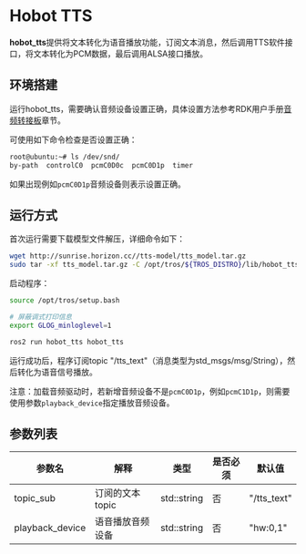# Hobot TTS

**hobot_tts**提供将文本转化为语音播放功能，订阅文本消息，然后调用TTS软件接口，将文本转化为PCM数据，最后调用ALSA接口播放。

## 环境搭建

运行hobot_tts，需要确认音频设备设置正确，具体设置方法参考RDK用户手册[音频转接板](https://developer.horizon.cc/documents_rdk/hardware_development/rdk_x3/audio_board)章节。

可使用如下命令检查是否设置正确：

```bash
root@ubuntu:~# ls /dev/snd/
by-path  controlC0  pcmC0D0c  pcmC0D1p  timer
```

如果出现例如`pcmC0D1p`音频设备则表示设置正确。

## 运行方式

首次运行需要下载模型文件解压，详细命令如下：

```bash
wget http://sunrise.horizon.cc//tts-model/tts_model.tar.gz
sudo tar -xf tts_model.tar.gz -C /opt/tros/${TROS_DISTRO}/lib/hobot_tts/
```

启动程序：

```bash
source /opt/tros/setup.bash

# 屏蔽调式打印信息
export GLOG_minloglevel=1

ros2 run hobot_tts hobot_tts
```

运行成功后，程序订阅topic "/tts_text"（消息类型为std_msgs/msg/String），然后转化为语音信号播放。

注意：加载音频驱动时，若新增音频设备不是`pcmC0D1p`，例如`pcmC1D1p`，则需要使用参数`playback_device`指定播放音频设备。

## 参数列表

| 参数名          | 解释             | 类型        | 是否必须 | 默认值      |
| --------------- | ---------------- | ----------- | -------- | ----------- |
| topic_sub       | 订阅的文本topic  | std::string | 否       | "/tts_text" |
| playback_device | 语音播放音频设备 | std::string | 否       | "hw:0,1"    |
